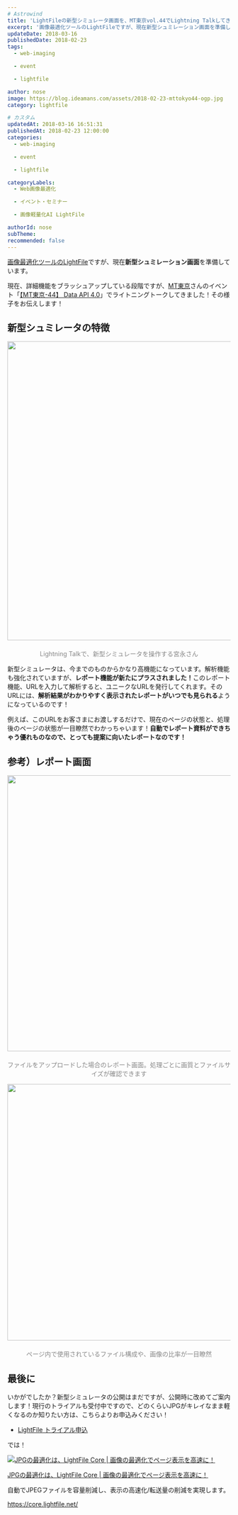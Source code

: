 ```yaml
---
# Astrowind
title: 'LightFileの新型シミュレータ画面を、MT東京vol.44でLightning Talkしてきました！'
excerpt: '画像最適化ツールのLightFileですが、現在新型シュミレーション画面を準備し...'
updateDate: 2018-03-16
publishedDate: 2018-02-23
tags: 
  - web-imaging

  - event

  - lightfile

author: nose
image: https://blog.ideamans.com/assets/2018-02-23-mttokyo44-ogp.jpg
category: lightfile

# カスタム
updatedAt: 2018-03-16 16:51:31
publishedAt: 2018-02-23 12:00:00
categories: 
  - web-imaging

  - event

  - lightfile

categoryLabels: 
  - Web画像最適化

  - イベント・セミナー

  - 画像軽量化AI LightFile

authorId: nose
subTheme: 
recommended: false
---
```


<p><a href="https://core.lightfile.net/" target="_blank">画像最適化ツールのLightFile</a>ですが、現在<strong>新型シュミレーション画面</strong>を準備しています。</p>
<p>現在、詳細機能をブラッシュアップしている段階ですが、<a href="https://www.mt-tokyo.net/" target="_blank">MT東京</a>さんのイベント「<a href="https://mt-tokyo.doorkeeper.jp/events/69723" target="_blank">【MT東京-44】 Data API 4.0</a>」でライトニングトークしてきました！その様子をお伝えします！</p>
<p> </p>
<h2>新型シュミレータの特徴</h2>
<p style="text-align: center;"><img alt="2018-02-23-mttokyo44-01.jpg" src="https://blog.ideamans.com/assets/2018-02-23-mttokyo44-01.jpg" width="1200" height="675" class="mt-image-center" style="text-align: center; display: block; margin: 0 auto 20px;"><span style="color: #888888;">Lightning Talkで、新型シミュレータを操作する宮永さん</span></p>
<p>新型シミュレータは、今までのものからかなり高機能になっています。解析機能も強化されていますが、<strong>レポート機能が新たにプラスされました！</strong>このレポート機能、URLを入力して解析すると、ユニークなURLを発行してくれます。そのURLには、<strong>解析結果がわかりやすく表示されたレポートがいつでも見られる</strong>ようになっているのです！</p>
<p>例えば、このURLをお客さまにお渡しするだけで、現在のページの状態と、処理後のページの状態が一目瞭然でわかっちゃいます！<strong>自動でレポート資料ができちゃう優れものなので、とっても提案に向いたレポートなのです！</strong></p>
<p> </p>
<h2>参考）レポート画面</h2>
<p><img alt="2018-02-23-mttokyo44-ogp.jpg" src="https://blog.ideamans.com/assets/2018-02-23-mttokyo44-ogp.jpg" width="1280" height="623" class="mt-image-center" style="text-align: center; display: block; margin: 0 auto 20px;"></p>
<p style="text-align: center;"><span style="color: #888888;">ファイルをアップロードした場合のレポート画面。処理ごとに画質とファイルサイズが確認できます</span></p>
<p style="text-align: center;"></p>
<p><img alt="2018-02-23-mttokyo44-02.jpg" src="https://blog.ideamans.com/assets/2018-02-23-mttokyo44-02.jpg" width="1280" height="579" class="mt-image-center" style="text-align: center; display: block; margin: 0 auto 20px;"></p>
<p style="text-align: center;"><span style="color: #888888;">ページ内で使用されているファイル構成や、画像の比率が一目瞭然</span></p>
<p> </p>
<h2>最後に</h2>
<p>いかがでしたか？新型シミュレータの公開はまだですが、公開時に改めてご案内します！現行のトライアルも受付中ですので、どのくらいJPGがキレイなまま軽くなるのか知りたい方は、こちらよりお申込みください！</p>
<ul><li><a href="https://core.lightfile.net/pages/contact.html" target="_blank">LightFile トライアル申込</a></li></ul>
<p>では！</p>
<div class="serviceBox">
<div class="serviceImage"><a href="https://core.lightfile.net/" target="_blank"><img src="https://blog.ideamans.com/assets/service-lfc.jpg" alt="JPGの最適化は、LightFile Core | 画像の最適化でページ表示を高速に！"></a></div>
<div class="serviceText">
<p class="serviceTitle"><a href="https://core.lightfile.net/" target="_blank">JPGの最適化は、LightFile Core | 画像の最適化でページ表示を高速に！</a></p>
<p class="serviceDesc">自動でJPEGファイルを容量削減し、表示の高速化/転送量の削減を実現します。</p>
<p class="serviceLink"><a href="https://core.lightfile.net/" target="_blank">https://core.lightfile.net/</a></p>
</div>
</div>
<p> </p>
